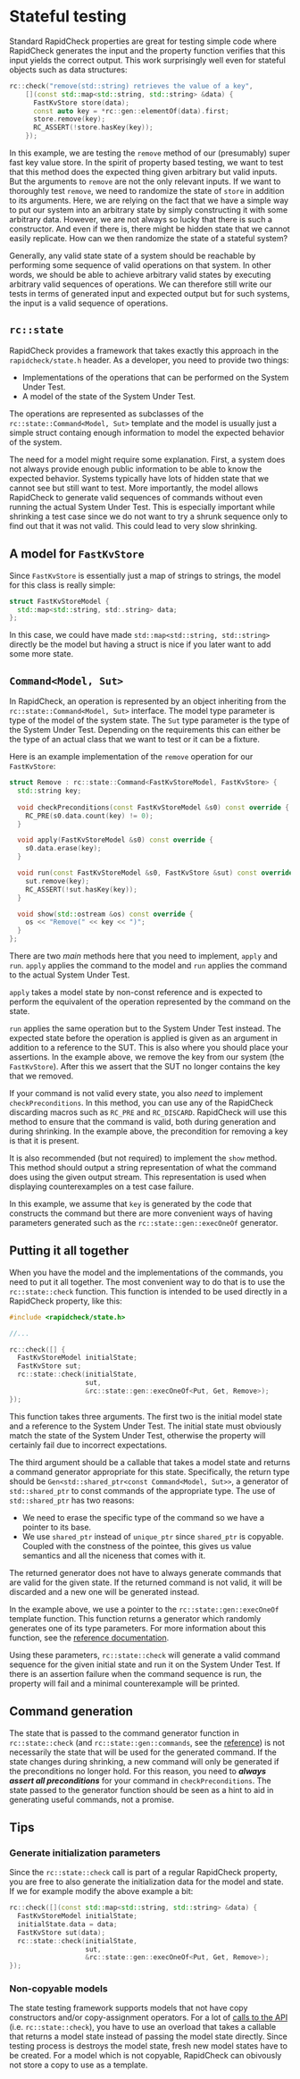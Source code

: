 Stateful testing
=========================
Standard RapidCheck properties are great for testing simple code where RapidCheck generates the input and the property function verifies that this input yields the correct output. This work surprisingly well even for stateful objects such as data structures:

```C++
rc::check("remove(std::string) retrieves the value of a key",
    [](const std::map<std::string, std::string> &data) {
      FastKvStore store(data);
      const auto key = *rc::gen::elementOf(data).first;
      store.remove(key);
      RC_ASSERT(!store.hasKey(key));
    });
```

In this example, we are testing the `remove` method of our (presumably) super fast key value store. In the spirit of property based testing, we want to test that this method does the expected thing given arbitrary but valid inputs. But the arguments to `remove` are not the only relevant inputs. If we want to thoroughly test `remove`, we need to randomize the state of `store` in addition to its arguments. Here, we are relying on the fact that we have a simple way to put our system into an arbitrary state by simply constructing it with some arbitrary data. However, we are not always so lucky that there is such a constructor. And even if there is, there might be hidden state that we cannot easily replicate. How can we then randomize the state of a stateful system?

Generally, any valid state state of a system should be reachable by performing some sequence of valid operations on that system. In other words, we should be able to achieve arbitrary valid states by executing arbitrary valid sequences of operations. We can therefore still write our tests in terms of generated input and expected output but for such systems, the input is a valid sequence of operations.

## `rc::state` ##
RapidCheck provides a framework that takes exactly this approach in the `rapidcheck/state.h` header. As a developer, you need to provide two things:

- Implementations of the operations that can be performed on the System Under Test.
- A model of the state of the System Under Test.

The operations are represented as subclasses of the `rc::state::Command<Model, Sut>` template and the model is usually just a simple struct containg enough information to model the expected behavior of the system.

The need for a model might require some explanation. First, a system does not always provide enough public information to be able to know the expected behavior. Systems typically have lots of hidden state that we cannot see but still want to test. More importantly, the model allows RapidCheck to generate valid sequences of commands without even running the actual System Under Test. This is especially important while shrinking a test case since we do not want to try a shrunk sequence only to find out that it was not valid. This could lead to very slow shrinking.

## A model for `FastKvStore` ##
Since `FastKvStore` is essentially just a map of strings to strings, the model for this class is really simple:

```C++
struct FastKvStoreModel {
  std::map<std::string, std:.string> data;
};
```

In this case, we could have made `std::map<std::string, std::string>` directly be the model but having a struct is nice if you later want to add some more state.

## `Command<Model, Sut>` ##
In RapidCheck, an operation is represented by an object inheriting from the `rc::state::Command<Model, Sut>` interface. The model type parameter is type of the model of the system state. The `Sut` type parameter is the type of the System Under Test. Depending on the requirements this can either be the type of an actual class that we want to test or it can be a fixture.

Here is an example implementation of the `remove` operation for our `FastKvStore`:

```C++
struct Remove : rc::state::Command<FastKvStoreModel, FastKvStore> {
  std::string key;
  
  void checkPreconditions(const FastKvStoreModel &s0) const override {
    RC_PRE(s0.data.count(key) != 0);
  }

  void apply(FastKvStoreModel &s0) const override {
    s0.data.erase(key);
  }

  void run(const FastKvStoreModel &s0, FastKvStore &sut) const override {
    sut.remove(key);
    RC_ASSERT(!sut.hasKey(key));
  }

  void show(std::ostream &os) const override {
    os << "Remove(" << key << ")";
  }
};
```

There are two _main_ methods here that you need to implement, `apply` and `run`. `apply` applies the command to the model and `run` applies the command to the actual System Under Test.

`apply` takes a model state by non-const reference and is expected to perform the equivalent of the operation represented by the command on the state.

`run` applies the same operation but to the System Under Test instead. The expected state before the operation is applied is given as an argument in addition to a reference to the SUT. This is also where you should place your assertions. In the example above, we remove the key from our system (the `FastKvStore`). After this we assert that the SUT no longer contains the key that we removed.

If your command is not valid every state, you also _need_ to implement `checkPreconditions`. In this method, you can use any of the RapidCheck discarding macros such as `RC_PRE` and `RC_DISCARD`. RapidCheck will use this method to ensure that the command is valid, both during generation and during shrinking. In the example above, the precondition for removing a key is that it is present.

It is also recommended (but not required) to implement the `show` method. This method should output a string representation of what the command does using the given output stream. This representation is used when displaying counterexamples on a test case failure.

In this example, we assume that `key` is generated by the code that constructs the command but there are more convenient ways of having parameters generated such as the `rc::state::gen::execOneOf` generator.

## Putting it all together ##
When you have the model and the implementations of the commands, you need to put it all together. The most convenient way to do that is to use the `rc::state::check` function. This function is intended to be used directly in a RapidCheck property, like this:

```C++
#include <rapidcheck/state.h>

//...

rc::check([] {
  FastKvStoreModel initialState;
  FastKvStore sut;
  rc::state::check(initialState,
                   sut,
                   &rc::state::gen::execOneOf<Put, Get, Remove>);
});
```

This function takes three arguments. The first two is the initial model state and a reference to the System Under Test. The initial state must obviously match the state of the System Under Test, otherwise the property will certainly fail due to incorrect expectations.

The third argument should be a callable that takes a model state and returns a command generator appropriate for this state. Specifically, the return type should be `Gen<std::shared_ptr<const Command<Model, Sut>>`, a generator of `std::shared_ptr` to const commands of the appropriate type. The use of `std::shared_ptr` has two reasons:

- We need to erase the specific type of the command so we have a pointer to its base.
- We use `shared_ptr` instead of `unique_ptr` since `shared_ptr` is copyable. Coupled with the constness of the pointee, this gives us value semantics and all the niceness that comes with it.

The returned generator does not have to always generate commands that are valid for the given state. If the returned command is not valid, it will be discarded and a new one will be generated instead.

In the example above, we use a pointer to the `rc::state::gen::execOneOf` template function. This function returns a generator which randomly generates one of its type parameters. For more information about this function, see the [reference documentation](state_ref.md).

Using these parameters, `rc::state::check` will generate a valid command sequence for the given initial state and run it on the System Under Test. If there is an assertion failure when the command sequence is run, the property will fail and a minimal counterexample will be printed.

## Command generation ##
The state that is passed to the command generator function in `rc::state::check` (and `rc::state::gen::commands`, see the [reference](state_ref.md)) is not necessarily the state that will be used for the generated command. If the state changes during shrinking, a new command will only be generated if the preconditions no longer hold. For this reason, you need to _**always assert all preconditions**_ for your command in `checkPreconditions`. The state passed to the generator function should be seen as a hint to aid in generating useful commands, not a promise.

## Tips ##
### Generate initialization parameters ###
Since the `rc::state::check` call is part of a regular RapidCheck property, you are free to also generate the initialization data for the model and state. If we for example modify the above example a bit:

```C++
rc::check([](const std::map<std::string, std::string> &data) {
  FastKvStoreModel initialState;
  initialState.data = data;
  FastKvStore sut(data);
  rc::state::check(initialState,
                   sut,
                   &rc::state::gen::execOneOf<Put, Get, Remove>);
});
```

### Non-copyable models ###
The state testing framework supports models that not have copy constructors and/or copy-assignment operators. For a lot of [calls to the API](state_ref.md) (i.e. `rc::state::check`), you have to use an overload that takes a callable that returns a model state instead of passing the model state directly. Since testing process is destroys the model state, fresh new model states have to be created. For a model which is not copyable, RapidCheck can obivously not store a copy to use as a template.
